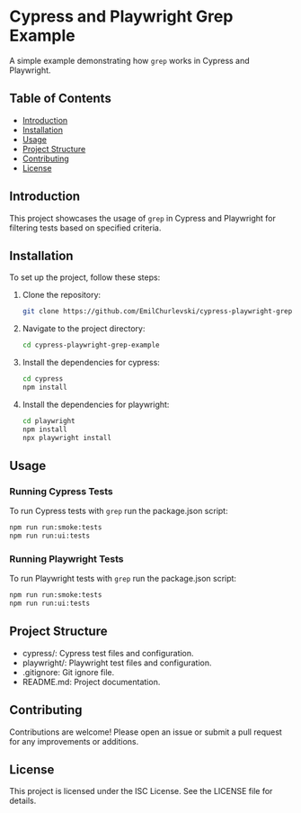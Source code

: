 # Cypress and Playwright Grep Example

A simple example demonstrating how `grep` works in Cypress and Playwright.

## Table of Contents

- [Introduction](#introduction)
- [Installation](#installation)
- [Usage](#usage)
- [Project Structure](#project-structure)
- [Contributing](#contributing)
- [License](#license)

## Introduction

This project showcases the usage of `grep` in Cypress and Playwright for filtering tests based on specified criteria.

## Installation

To set up the project, follow these steps:

1. Clone the repository:
    ```sh
    git clone https://github.com/EmilChurlevski/cypress-playwright-grep-example.git
    ```
2. Navigate to the project directory:
    ```sh
    cd cypress-playwright-grep-example
    ```
3. Install the dependencies for cypress:
    ```sh
    cd cypress
    npm install
    ```
4. Install the dependencies for playwright: 
    ```sh
   cd playwright 
   npm install
   npx playwright install 
   ```

## Usage

### Running Cypress Tests

To run Cypress tests with `grep` run the package.json script:

```sh
npm run run:smoke:tests
npm run run:ui:tests
```

### Running Playwright Tests

To run Playwright tests with `grep` run the package.json script:

```sh
npm run run:smoke:tests
npm run run:ui:tests
```

## Project Structure

* cypress/: Cypress test files and configuration. 
* playwright/: Playwright test files and configuration.
* .gitignore: Git ignore file.
* README.md: Project documentation.

## Contributing

Contributions are welcome! Please open an issue or submit a pull request for any improvements or additions.

## License

This project is licensed under the ISC License. See the LICENSE file for details.